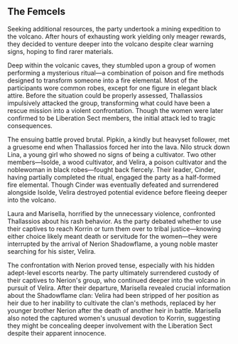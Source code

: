 ## The Femcels

Seeking additional resources, the party undertook a mining expedition to the volcano. After hours of exhausting work yielding only meager rewards, they decided to venture deeper into the volcano despite clear warning signs, hoping to find rarer materials.

Deep within the volcanic caves, they stumbled upon a group of women performing a mysterious ritual—a combination of poison and fire methods designed to transform someone into a fire elemental. Most of the participants wore common robes, except for one figure in elegant black attire. Before the situation could be properly assessed, Thallassios impulsively attacked the group, transforming what could have been a rescue mission into a violent confrontation. Though the women were later confirmed to be Liberation Sect members, the initial attack led to tragic consequences.

The ensuing battle proved brutal. Pipkin, a kindly but heavyset follower, met a gruesome end when Thallassios forced her into the lava. Nilo struck down Lina, a young girl who showed no signs of being a cultivator. Two other members—Isolde, a wood cultivator, and Velira, a poison cultivator and the noblewoman in black robes—fought back fiercely. Their leader, Cinder, having partially completed the ritual, engaged the party as a half-formed fire elemental. Though Cinder was eventually defeated and surrendered alongside Isolde, Velira destroyed potential evidence before fleeing deeper into the volcano.

Laura and Marisella, horrified by the unnecessary violence, confronted Thallassios about his rash behavior. As the party debated whether to use their captives to reach Korrin or turn them over to tribal justice—knowing either choice likely meant death or servitude for the women—they were interrupted by the arrival of Nerion Shadowflame, a young noble master searching for his sister, Velira.

The confrontation with Nerion proved tense, especially with his hidden adept-level escorts nearby. The party ultimately surrendered custody of their captives to Nerion's group, who continued deeper into the volcano in pursuit of Velira. After their departure, Marisella revealed crucial information about the Shadowflame clan: Velira had been stripped of her position as heir due to her inability to cultivate the clan's methods, replaced by her younger brother Nerion after the death of another heir in battle. Marisella also noted the captured women's unusual devotion to Korrin, suggesting they might be concealing deeper involvement with the Liberation Sect despite their apparent innocence.
